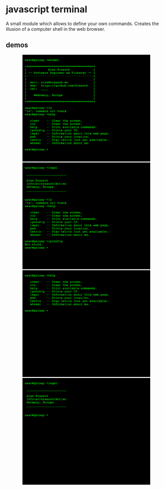 
# javascript terminal

A small module which allows to define your own commands.
Creates the illusion of a computer shell in the web browser.

## demos

<p align='center'>
<img width='400px' src='./demos/01.png' alt='demo image 1'>
<img width='400px' src='./demos/02.png' alt='demo image 2'>
<img width='400px' src='./demos/03.png' alt='demo image 3'>
<img width='400px' src='./demos/04.png' alt='demo image 4'>
</p>

